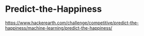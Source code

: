 # Predict-the-Happiness
https://www.hackerearth.com/challenge/competitive/predict-the-happiness/machine-learning/predict-the-happiness/
